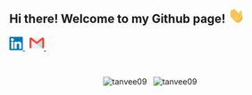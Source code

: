 ## Hi there!  Welcome to my Github page! <img src="https://github.com/tanvee09/tanvee09/blob/master/images/Hi.gif" width="29px">  
<!-- <p align="center">
<img src="https://github.com/tanvee09/tanvee09/blob/master/images/heya.gif" width="300px" align="center">
</p> -->
<p align="left">
  <a href="https://www.linkedin.com/in/tanvee-balhara">
    <img alt="Tanvee Balhara | Linkedin" width="24px" src="https://github.com/tanvee09/tanvee09/blob/master/images/Linkedin.svg" />
  </a> &nbsp;
  <a href="mailto:balharatanvee@gmail.com">
    <img alt="Tanvee Balhara | Gmail" width="26px" src="https://github.com/tanvee09/tanvee09/blob/master/images/Gmail.svg" />
  </a> &nbsp;
<!--   <img src="https://komarev.com/ghpvc/?username=tanvee09&label=Profile%20views&color=0e75b6&style=flat" alt="tanvee09" height="24px"/> -->
</p> 

<!--  
- 🔭 I’m currently working on a Web Development project
- 🌱 I’m currently learning Machine Learning
- 🤔 I’m looking forward to learning App Development -->

  
  
<br/>  

<p align="center"><img src="https://github-readme-stats.vercel.app/api/top-langs?username=tanvee09&show_icons=true&locale=en&layout=compact" alt="tanvee09" height="150"/> &nbsp; <img src="https://github-readme-stats.vercel.app/api?username=tanvee09&show_icons=true&locale=en&count_private=true&hide=issues" alt="tanvee09" height="150"/></p>
